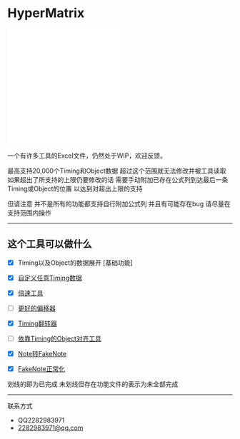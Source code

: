 # HyperMatrix

<img src="icon.png" alt="ICON Here" style="zoom: 25%;" />

一个有许多工具的Excel文件，仍然处于WIP，欢迎反馈。

最高支持20,000个Timing和Object数据 超过这个范围就无法修改并被工具读取 如果超出了所支持的上限仍要修改的话 需要手动附加已存在公式列到达最后一条Timing或Object的位置 以达到对超出上限的支持

但请注意 并不是所有的功能都支持自行附加公式列 并且有可能存在bug 请尽量在支持范围内操作

---

## 这个工具可以做什么

- [x] Timing以及Object的数据展开 [基础功能]

- [x] [自定义任意Timing数据](ZH/TimingCustomizer.md)

- [x] [倍速工具](ZH/Multiplier.md)

- [ ] [更好的偏移器](ZH/BetterOffseter.md)

- [x] [Timing翻转器](ZH/TimingFlipper.md)

- [ ] [依靠Timing的Object对齐工具](ZH/ObjectAligner.md)

- [x] [Note转FakeNote](ZH/Note2FakeNote.md)

- [x] [FakeNote正常化](ZH/FakeNoteNormalizer.md)

划线的即为已完成 未划线但存在功能文件的表示为未全部完成

---

联系方式

- QQ2282983971 
- 2282983971@qq.com
